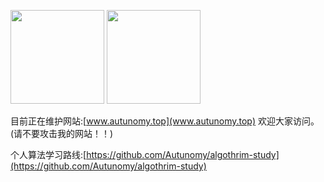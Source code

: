 <img height="150px" src="https://github-readme-stats.vercel.app/api?username=Autunomy&hide_title=true&hide_border=true&show_icons=trueline_height=21&text_color=000&icon_color=000&bg_color=0,ea6161,ffc64d,fffc4d,52fa5a&theme=graywhite" />  <img height="150px" src="https://github-readme-stats.vercel.app/api/top-langs/?username=Autunomy&hide_title=true&hide_border=true&layout=compact&langs_count=6&text_color=000&icon_color=fff&bg_color=0,52fa5a,4dfcff,c64dff&theme=graywhite" /> 

目前正在维护网站:[www.autunomy.top](www.autunomy.top) 欢迎大家访问。(请不要攻击我的网站！！)

个人算法学习路线:[https://github.com/Autunomy/algothrim-study](https://github.com/Autunomy/algothrim-study)
